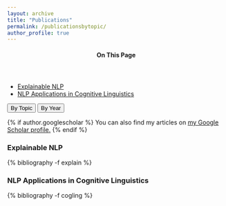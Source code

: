 ```yaml
---
layout: archive
title: "Publications"
permalink: /publicationsbytopic/
author_profile: true
---
```


<aside class="sidebar__right">
            <nav class="toc">
              <header><h4 class="nav__title"><i class="fa fa-file-text"></i> On This Page</h4></header>
              <ul class="toc__menu">
  <li><a href="#">Explainable NLP</a></li>                  
  <li><a href="#">NLP Applications in Cognitive Linguistics</a></li>
</ul>
            </nav>
          </aside>

<a href="/publicationsbytopic/"><button type="button" class="btn" style="outline:none">By Topic </button></a> 
<a href="/publicationsbyyear/"><button type="button" class="btn" style="outline:none"> By Year  </button></a> 

{% if author.googlescholar %}
  You can also find my articles on <u><a href="{{author.googlescholar}}">my Google Scholar profile</a>.</u>
{% endif %}

<!-- Explainable NLP -->
<h3  class="pubyear">Explainable NLP</h3>
{% bibliography -f explain %}

<!-- Cognitive Linguistics --> 
<h3  class="pubyear">NLP Applications in Cognitive Linguistics</h3>
{% bibliography -f cogling %}